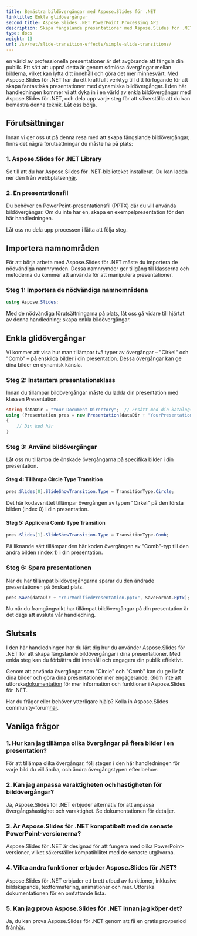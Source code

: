 ```yaml
---
title: Bemästra bildövergångar med Aspose.Slides för .NET
linktitle: Enkla glidövergångar
second_title: Aspose.Slides .NET PowerPoint Processing API
description: Skapa fängslande presentationer med Aspose.Slides för .NET. Lär dig att tillämpa dynamiska bildövergångar utan ansträngning.
type: docs
weight: 13
url: /sv/net/slide-transition-effects/simple-slide-transitions/
---
```


en värld av professionella presentationer är det avgörande att fängsla din publik. Ett sätt att uppnå detta är genom sömlösa övergångar mellan bilderna, vilket kan lyfta ditt innehåll och göra det mer minnesvärt. Med Aspose.Slides för .NET har du ett kraftfullt verktyg till ditt förfogande för att skapa fantastiska presentationer med dynamiska bildövergångar. I den här handledningen kommer vi att dyka in i en värld av enkla bildövergångar med Aspose.Slides för .NET, och dela upp varje steg för att säkerställa att du kan bemästra denna teknik. Låt oss börja.

## Förutsättningar

Innan vi ger oss ut på denna resa med att skapa fängslande bildövergångar, finns det några förutsättningar du måste ha på plats:

### 1. Aspose.Slides för .NET Library

 Se till att du har Aspose.Slides för .NET-biblioteket installerat. Du kan ladda ner den från webbplatsen[här](https://releases.aspose.com/slides/net/).

### 2. En presentationsfil

Du behöver en PowerPoint-presentationsfil (PPTX) där du vill använda bildövergångar. Om du inte har en, skapa en exempelpresentation för den här handledningen.

Låt oss nu dela upp processen i lätta att följa steg.

## Importera namnområden

För att börja arbeta med Aspose.Slides för .NET måste du importera de nödvändiga namnrymden. Dessa namnrymder ger tillgång till klasserna och metoderna du kommer att använda för att manipulera presentationer.

### Steg 1: Importera de nödvändiga namnområdena

```csharp
using Aspose.Slides;
```

Med de nödvändiga förutsättningarna på plats, låt oss gå vidare till hjärtat av denna handledning: skapa enkla bildövergångar.

## Enkla glidövergångar

Vi kommer att visa hur man tillämpar två typer av övergångar – "Cirkel" och "Comb" – på enskilda bilder i din presentation. Dessa övergångar kan ge dina bilder en dynamisk känsla.

### Steg 2: Instantera presentationsklass

Innan du tillämpar bildövergångar måste du ladda din presentation med klassen Presentation.

```csharp
string dataDir = "Your Document Directory";  // Ersätt med din katalogsökväg
using (Presentation pres = new Presentation(dataDir + "YourPresentation.pptx"))
{
    // Din kod här
}
```

### Steg 3: Använd bildövergångar

Låt oss nu tillämpa de önskade övergångarna på specifika bilder i din presentation.

#### Steg 4: Tillämpa Circle Type Transition

```csharp
pres.Slides[0].SlideShowTransition.Type = TransitionType.Circle;
```

Det här kodavsnittet tillämpar övergången av typen "Cirkel" på den första bilden (index 0) i din presentation.

#### Steg 5: Applicera Comb Type Transition

```csharp
pres.Slides[1].SlideShowTransition.Type = TransitionType.Comb;
```

På liknande sätt tillämpar den här koden övergången av "Comb"-typ till den andra bilden (index 1) i din presentation.

### Steg 6: Spara presentationen

När du har tillämpat bildövergångarna sparar du den ändrade presentationen på önskad plats.

```csharp
pres.Save(dataDir + "YourModifiedPresentation.pptx", SaveFormat.Pptx);
```

Nu när du framgångsrikt har tillämpat bildövergångar på din presentation är det dags att avsluta vår handledning.

## Slutsats

I den här handledningen har du lärt dig hur du använder Aspose.Slides för .NET för att skapa fängslande bildövergångar i dina presentationer. Med enkla steg kan du förbättra ditt innehåll och engagera din publik effektivt.

 Genom att använda övergångar som "Circle" och "Comb" kan du ge liv åt dina bilder och göra dina presentationer mer engagerande. Glöm inte att utforska[dokumentation](https://reference.aspose.com/slides/net/) för mer information och funktioner i Aspose.Slides för .NET.

 Har du frågor eller behöver ytterligare hjälp? Kolla in Aspose.Slides community-forum[här](https://forum.aspose.com/).

## Vanliga frågor

### 1. Hur kan jag tillämpa olika övergångar på flera bilder i en presentation?
För att tillämpa olika övergångar, följ stegen i den här handledningen för varje bild du vill ändra, och ändra övergångstypen efter behov.

### 2. Kan jag anpassa varaktigheten och hastigheten för bildövergångar?
Ja, Aspose.Slides för .NET erbjuder alternativ för att anpassa övergångshastighet och varaktighet. Se dokumentationen för detaljer.

### 3. Är Aspose.Slides för .NET kompatibelt med de senaste PowerPoint-versionerna?
Aspose.Slides för .NET är designad för att fungera med olika PowerPoint-versioner, vilket säkerställer kompatibilitet med de senaste utgåvorna.

### 4. Vilka andra funktioner erbjuder Aspose.Slides för .NET?
Aspose.Slides för .NET erbjuder ett brett utbud av funktioner, inklusive bildskapande, textformatering, animationer och mer. Utforska dokumentationen för en omfattande lista.

### 5. Kan jag prova Aspose.Slides för .NET innan jag köper det?
 Ja, du kan prova Aspose.Slides för .NET genom att få en gratis provperiod från[här](https://releases.aspose.com/).
